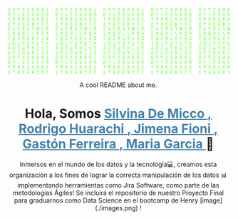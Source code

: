 <div align="center">
  <img src='./matrix.svg'>
  <br>

  
A cool README about me.

<h1 align="center" > Hola, Somos <a href="https://www.linkedin.com/in/silvina-de-micco/" style="color: #4682A9;">
    Silvina De Micco
  </a>
  <a href="https://www.linkedin.com/in/rodrigohuarachi/" style="color: #4682A9;">
    , Rodrigo Huarachi
  </a>
  <a href="https://www.linkedin.com/in/jimena-fioni/" style="color: #4682A9;">
    , Jimena Fioni
  </a>
  <a href="https://www.linkedin.com/in/gferreira1205/" style="color: #4682A9;">
    , Gastón Ferreira
  </a>
  <a href="https://www.linkedin.com/in/mariagarciarubio/" style="color: #4682A9;">
    , Maria Garcia
  </a> 👋
</div> </h1> 

<p align = "center"> Inmersos en el mundo de los datos y la tecnología💻, creamos esta organización a los fines de lograr la correcta manipulación de los datos 📊 implementando herramientas como Jira Software, como parte de las metodologías Ágiles! 
Se incluirá el repositorio de nuestro Proyecto Final para graduarnos como Data Science en el bootcamp de Henry [image](./images.png) !
 </p>

